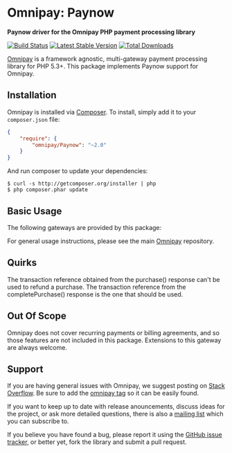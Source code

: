 
# Omnipay: Paynow

**Paynow driver for the Omnipay PHP payment processing library**

[![Build Status](https://travis-ci.org/thephpleague/omnipay-Paynow.png?branch=master)](https://travis-ci.org/thephpleague/omnipay-Paynow)
[![Latest Stable Version](https://poser.pugx.org/omnipay/Paynow/version.png)](https://packagist.org/packages/omnipay/Paynow)
[![Total Downloads](https://poser.pugx.org/omnipay/Paynow/d/total.png)](https://packagist.org/packages/omnipay/Paynow)

[Omnipay](https://github.com/thephpleague/omnipay) is a framework agnostic, multi-gateway payment
processing library for PHP 5.3+. This package implements Paynow support for Omnipay.

## Installation

Omnipay is installed via [Composer](http://getcomposer.org/). To install, simply add it
to your `composer.json` file:

```json
{
    "require": {
        "omnipay/Paynow": "~2.0"
    }
}
```

And run composer to update your dependencies:

    $ curl -s http://getcomposer.org/installer | php
    $ php composer.phar update

## Basic Usage

The following gateways are provided by this package:


For general usage instructions, please see the main [Omnipay](https://github.com/thephpleague/omnipay)
repository.

## Quirks

The transaction reference obtained from the purchase() response can't be used to refund a purchase. The transaction reference from the completePurchase() response is the one that should be used.

## Out Of Scope

Omnipay does not cover recurring payments or billing agreements, and so those features are not included in this package. Extensions to this gateway are always welcome. 

## Support

If you are having general issues with Omnipay, we suggest posting on
[Stack Overflow](http://stackoverflow.com/). Be sure to add the
[omnipay tag](http://stackoverflow.com/questions/tagged/omnipay) so it can be easily found.

If you want to keep up to date with release anouncements, discuss ideas for the project,
or ask more detailed questions, there is also a [mailing list](https://groups.google.com/forum/#!forum/omnipay) which
you can subscribe to.

If you believe you have found a bug, please report it using the [GitHub issue tracker](https://github.com/thephpleague/omnipay-Paynow/issues),
or better yet, fork the library and submit a pull request.
